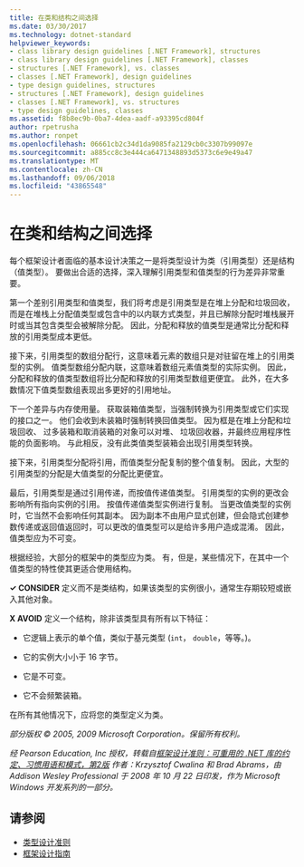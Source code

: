 ```yaml
---
title: 在类和结构之间选择
ms.date: 03/30/2017
ms.technology: dotnet-standard
helpviewer_keywords:
- class library design guidelines [.NET Framework], structures
- class library design guidelines [.NET Framework], classes
- structures [.NET Framework], vs. classes
- classes [.NET Framework], design guidelines
- type design guidelines, structures
- structures [.NET Framework], design guidelines
- classes [.NET Framework], vs. structures
- type design guidelines, classes
ms.assetid: f8b8ec9b-0ba7-4dea-aadf-a93395cd804f
author: rpetrusha
ms.author: ronpet
ms.openlocfilehash: 06661cb2c34d1da9085fa2129cb0c3307b99097e
ms.sourcegitcommit: a885cc8c3e444ca6471348893d5373c6e9e49a47
ms.translationtype: MT
ms.contentlocale: zh-CN
ms.lasthandoff: 09/06/2018
ms.locfileid: "43865548"
---
```

# <a name="choosing-between-class-and-struct"></a>在类和结构之间选择
每个框架设计者面临的基本设计决策之一是将类型设计为类（引用类型）还是结构（值类型）。 要做出合适的选择，深入理解引用类型和值类型的行为差异非常重要。  
  
 第一个差别引用类型和值类型，我们将考虑是引用类型是在堆上分配和垃圾回收，而是在堆栈上分配值类型或包含中的以内联方式类型，并且已解除分配时堆栈展开时或当其包含类型会被解除分配。 因此，分配和释放的值类型是通常比分配和释放的引用类型成本更低。  
  
 接下来，引用类型的数组分配行，这意味着元素的数组只是对驻留在堆上的引用类型的实例。 值类型数组分配内联，这意味着数组元素值类型的实际实例。 因此，分配和释放的值类型数组将比分配和释放的引用类型数组更便宜。 此外，在大多数情况下值类型数组表现出多更好的引用地址。  
  
 下一个差异与内存使用量。 获取装箱值类型，当强制转换为引用类型或它们实现的接口之一。 他们会收到未装箱时强制转换回值类型。 因为框是在堆上分配和垃圾回收、 过多装箱和取消装箱的对象可以对堆、 垃圾回收器，并最终应用程序性能的负面影响。  与此相反，没有此类值类型装箱会出现引用类型转换。  
  
 接下来，引用类型分配将引用，而值类型分配复制的整个值复制。 因此，大型的引用类型的分配是大值类型的分配比更便宜。  
  
 最后，引用类型是通过引用传递，而按值传递值类型。 引用类型的实例的更改会影响所有指向实例的引用。 按值传递值类型实例进行复制。 当更改值类型的实例时，它当然不会影响任何其副本。 因为副本不由用户显式创建，但会隐式创建参数传递或返回值返回时，可以更改的值类型可以是给许多用户造成混淆。 因此，值类型应为不可变。  
  
 根据经验，大部分的框架中的类型应为类。 有，但是，某些情况下，在其中一个值类型的特性使其更适合使用结构。  
  
 **✓ CONSIDER** 定义而不是类结构，如果该类型的实例很小，通常生存期较短或嵌入其他对象。  
  
 **X AVOID** 定义一个结构，除非该类型具有所有以下特征：  
  
-   它逻辑上表示的单个值，类似于基元类型 (`int`， `double`，等等。)。  
  
-   它的实例大小小于 16 字节。  
  
-   它是不可变。  
  
-   它不会频繁装箱。  
  
 在所有其他情况下，应将您的类型定义为类。  
  
 *部分版权 © 2005, 2009 Microsoft Corporation。保留所有权利。*  
  
 *经 Pearson Education, Inc 授权，转载自[框架设计准则：可重用的 .NET 库的约定、习惯用语和模式，第2版](https://www.informit.com/store/framework-design-guidelines-conventions-idioms-and-9780321545619) 作者：Krzysztof Cwalina 和 Brad Abrams，由 Addison Wesley Professional 于 2008 年 10 月 22 日印发，作为 Microsoft Windows 开发系列的一部分。*  
  
## <a name="see-also"></a>请参阅

- [类型设计准则](../../../docs/standard/design-guidelines/type.md)  
- [框架设计指南](../../../docs/standard/design-guidelines/index.md)
